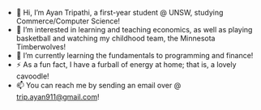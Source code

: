 - 👋 Hi, I’m Ayan Tripathi, a first-year student @ UNSW, studying Commerce/Computer Science!
- 👀 I’m interested in learning and teaching economics, as well as playing basketball and watching my childhood team, the Minnesota Timberwolves!
- 🌱 I’m currently learning the fundamentals to programming and finance!
- ⚡ As a fun fact, I have a furball of energy at home; that is, a lovely cavoodle!
- 📫 You can reach me by sending an email over @ trip.ayan911@gmail.com!

<!---
ayan2tripathi/ayan2tripathi is a ✨ special ✨ repository because its `README.md` (this file) appears on your GitHub profile.
You can click the Preview link to take a look at your changes.
--->
